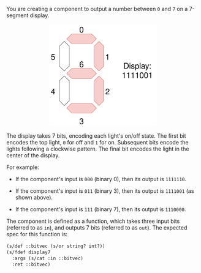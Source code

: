 You are creating a component to output a number between `0` and `7` on a
7-segment display.

<p align="center">
<img src="./questions/disp/display.svg" alt="Display Diagram" 
     style="width:20em;max-width:100%"></p>

The display takes 7 bits, encoding each light's on/off state. The first bit
encodes the top light, `0` for off and `1` for on. Subsequent bits encode the
lights following a clockwise pattern. The final bit encodes the light in the
center of the display.

For example:

* If the component's input is `000` (binary 0), then its output is `1111110`.

* If the component's input is `011` (binary 3), then its output is `1111001`
  (as shown above).

* If the component's input is `111` (binary 7), then its output is `1110000`.


The component is defined as a function, which takes three input bits (referred
to as `in`), and outputs 7 bits (referred to as `out`).
The expected spec for this function is:

```clojurescript
(s/def ::bitvec (s/or string? int?))
(s/fdef display7
  :args (s/cat :in ::bitvec)
  :ret ::bitvec)
```

